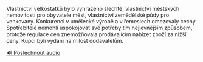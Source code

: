 
Vlastnictví velkostatků bylo vyhrazeno šlechtě, vlastnictví městských nemovitostí pro obyvatele měst, vlastnictví zemědělské půdy pro venkovany. Konkurenci v umělecké výrobě a v řemeslech omezovaly cechy. Spotřebitelé nemohli uspokojovat své potřeby tím nejlevnějším způsobem, protože regulace cen znemožňovala prodávajícím nabízet zboží za nižší ceny. Kupci byli vydáni na milost dodavatelům.

[🔊 Poslechnout audio](/data/7-paragraphs/audio/chapter_62/para_006-Vlastnictv-velkostatk-bylo-vyhrazeno-lecht-vl.mp3)
